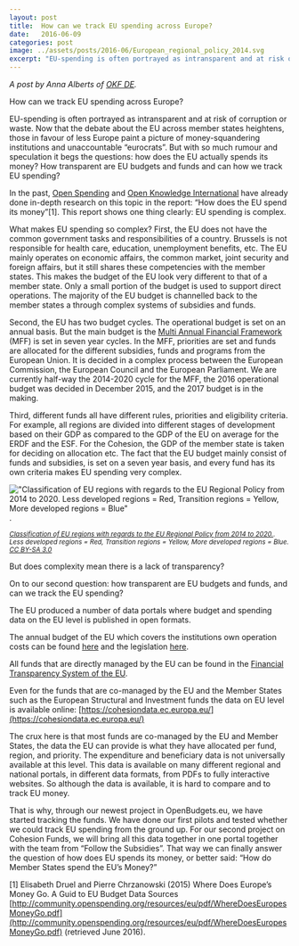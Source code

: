 ```yaml
---
layout: post
title:  How can we track EU spending across Europe?
date:   2016-06-09
categories: post
image: ../assets/posts/2016-06/European_regional_policy_2014.svg
excerpt: "EU-spending is often portrayed as intransparent and at risk of corruption or waste. Now that the debate about the EU across member states heightens, those in favour of less Europe paint a picture of money-squandering institutions and unaccountable “eurocrats”. But with so much rumour and speculation it begs the questions: how does the EU actually spends its money? How transparent are EU budgets and funds and can how we track EU spending?"
---
```


_A post by Anna Alberts of [OKF DE](http://www.okfn.de/en/)._

How can we track EU spending across Europe?
 
EU-spending is often portrayed as intransparent and at risk of corruption or waste. Now that the debate about the EU across member states heightens, those in favour of less Europe paint a picture of money-squandering institutions and unaccountable “eurocrats”. But with so much rumour and speculation it begs the questions: how does the EU actually spends its money? How transparent are EU budgets and funds and can how we track EU spending?
 
In the past, [Open Spending](https://openspending.org) and [Open Knowledge International](http://okfn.org) have already done in-depth research on this topic in the report: “How does the EU spend its money”[1]. This report shows one thing clearly: EU spending is complex.
 
What makes EU spending so complex? First, the EU does not have the common government tasks and responsibilities of a country. Brussels is not responsible for health care, education, unemployment benefits, etc. The EU mainly operates on economic affairs, the common market, joint security and foreign affairs, but it still shares these competencies with the member states. This makes the budget of the EU look very different to that of a member state. Only a small portion of the budget is used to support direct operations. The majority of the EU budget is channelled back to the member states a through complex systems of subsidies and funds.
 
Second, the EU has two budget cycles. The operational budget is set on an annual basis. But the main budget is the [Multi Annual Financial Framework](http://ec.europa.eu/budget/mff/index_en.cfm) (MFF) is set in seven year cycles. In the MFF, priorities are set and funds are allocated for the different subsidies, funds and programs from the European Union. It is decided in a complex process between the European Commission, the European Council and the European Parliament. We are currently half-way the 2014-2020 cycle for the MFF, the 2016 operational budget was decided in December 2015, and the 2017 budget is in the making.
 
Third, different funds all have different rules, priorities and eligibility criteria. For example, all regions are divided into different stages of development based on their GDP as compared to the GDP of the EU on average for the ERDF and the ESF. For the Cohesion, the GDP of the member state is taken for deciding on allocation etc. The fact that the EU budget mainly consist of funds and subsidies, is set on a seven year basis, and every fund has its own criteria makes EU spending very complex.

!["Classification of EU regions with regards to the EU Regional Policy from 2014 to 2020. Less developed regions = Red, Transition regions = Yellow, More developed regions = Blue"]({{site.baseurl}}/assets/posts/2016-06/European_regional_policy_2014.svg).

<small>_[Classification of EU regions with regards to the EU Regional Policy from 2014 to 2020.](https://en.wikipedia.org/wiki/File:European_regional_policy_2014.svg#/media/File:European_regional_policy_2014.svg). Less developed regions = Red, Transition regions = Yellow, More developed regions = Blue. [CC BY-SA 3.0](http://creativecommons.org/licenses/by-sa/3.0/)_</small>

 
But does complexity mean there is a lack of transparency?
 
On to our second question: how transparent are EU budgets and funds, and can we track the EU spending?
 
The EU produced a number of data portals where budget and spending data on the EU level is published in open formats. 
 
The annual budget of the EU which covers the institutions own operation costs can be found [here](http://data.europa.eu/euodp/en/data/dataset/Final_Budget_2015) and the legislation [here](http://eur-lex.europa.eu/budget/www/index-en.htm).

All funds that are directly managed by the EU can be found in the [Financial Transparency System of the EU](http://ec.europa.eu/budget/fts/index_en.htm
). 

Even for the funds that are co-managed by the EU and the Member States such as the European Structural and Investment funds the data on EU level is available online: [https://cohesiondata.ec.europa.eu/](https://cohesiondata.ec.europa.eu/)
 
The crux here is that most funds are co-managed by the EU and Member States, the data the EU can provide is what they have allocated per fund, region, and priority. The expenditure and beneficiary data is not universally available at this level. This data is available on many different regional and national portals, in different data formats, from PDFs to fully interactive websites. So although the data is available, it is hard to compare and to track EU money. 

That is why, through our newest project in OpenBudgets.eu, we have started tracking the funds. We have done our first pilots and tested whether we could track EU spending from the ground up. For our second project on Cohesion Funds,  we will bring all this data together in one portal together with the team from “Follow the Subsidies”.  That way we can finally answer the question of how does EU spends its money, or better said: “How do Member States spend the EU’s Money?”
 

[1] Elisabeth Druel and Pierre Chrzanowski (2015) Where Does Europe’s Money Go. A Guid to EU Budget Data Sources [http://community.openspending.org/resources/eu/pdf/WhereDoesEuropesMoneyGo.pdf](http://community.openspending.org/resources/eu/pdf/WhereDoesEuropesMoneyGo.pdf) (retrieved June 2016).
 

